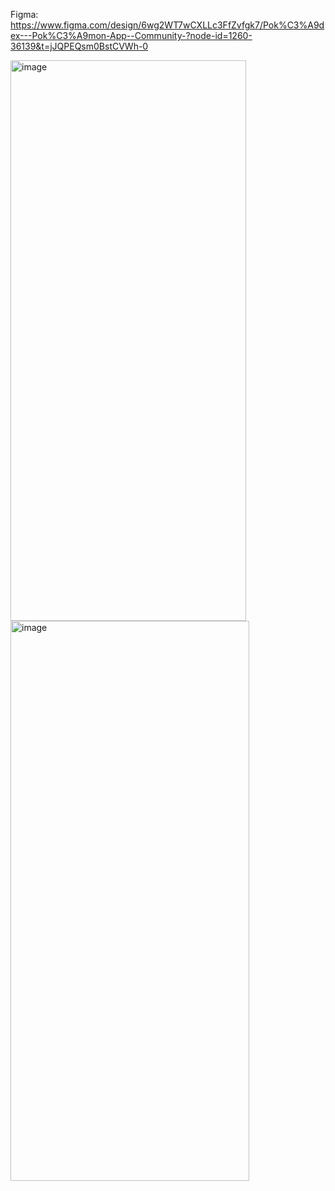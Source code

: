
Figma: https://www.figma.com/design/6wg2WT7wCXLLc3FfZvfgk7/Pok%C3%A9dex---Pok%C3%A9mon-App--Community-?node-id=1260-36139&t=jJQPEQsm0BstCVWh-0

<img width="377" height="897" alt="image" src="https://github.com/user-attachments/assets/99e3d702-8c2a-4b91-afaf-cc28fc1c7e45" />
<img width="382" height="896" alt="image" src="https://github.com/user-attachments/assets/080488f3-243e-4625-9bed-d8b9890f9ef0" />



